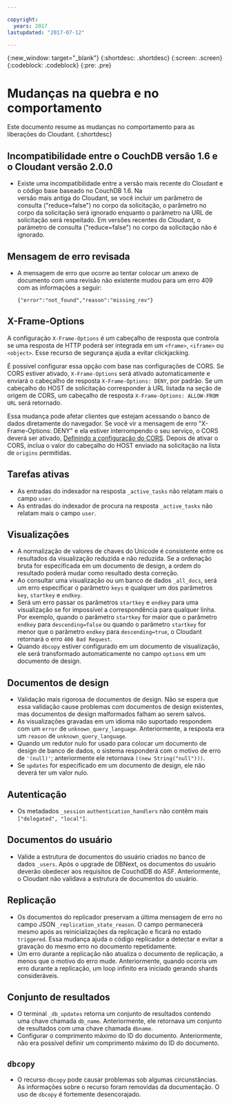 ```yaml
---

copyright:
  years: 2017
lastupdated: "2017-07-12"

---
```


{:new_window: target="_blank"}
{:shortdesc: .shortdesc}
{:screen: .screen}
{:codeblock: .codeblock}
{:pre: .pre}

<!-- Acrolinx: 2017-07-12 -->

# Mudanças na quebra e no comportamento

Este documento resume as mudanças no comportamento para as liberações do Cloudant.
{:shortdesc}

## Incompatibilidade entre o CouchDB versão 1.6 e o Cloudant versão 2.0.0

-   Existe uma incompatibilidade entre a versão mais recente do Cloudant e o código base baseado no CouchDB 1.6. Na  
versão mais antiga do Cloudant, se você incluir um parâmetro de consulta ("reduce=false") no corpo da solicitação, o parâmetro
no corpo da solicitação será ignorado enquanto o parâmetro na URL de solicitação será respeitado. Em versões recentes do
Cloudant, o parâmetro de consulta ("reduce=false") no corpo da solicitação não é ignorado.

## Mensagem de erro revisada

- A mensagem de erro que ocorre ao tentar colocar um anexo de documento com uma revisão não existente mudou para um erro 409 com as informações a seguir:

	```
	{"error":"not_found","reason":"missing_rev"}
	```

## X-Frame-Options

A configuração `X-Frame-Options` é um cabeçalho de resposta que controla se uma resposta de HTTP poderá ser integrada em um `<frame>`, `<iframe>` ou `<object>`. Esse recurso de segurança ajuda a evitar clickjacking.

É possível configurar essa opção com base nas configurações de CORS. Se CORS estiver ativado, `X-Frame-Options` será ativado automaticamente e enviará o cabeçalho de resposta `X-Frame-Options: DENY`, por padrão. Se um cabeçalho do HOST de solicitação corresponder à URL listada na seção de origem de CORS, um cabeçalho de resposta `X-Frame-Options: ALLOW-FROM URL` será retornado.
 
Essa mudança pode afetar clientes que estejam acessando o banco de dados diretamente do navegador. Se você vir a mensagem de erro "X-Frame-Options: DENY"
e ela estiver interrompendo o seu serviço, o CORS deverá ser ativado, [Definindo a configuração do CORS](../api/cors.html#setting-the-cors-configuration). Depois de ativar o CORS, inclua o valor do cabeçalho do HOST enviado na solicitação
na lista de `origins` permitidas.

## Tarefas ativas

-   As entradas do indexador na resposta `_active_tasks` não relatam mais o campo `user`.
-   As entradas do indexador de procura na resposta `_active_tasks` não relatam mais o campo `user`.

## Visualizações

-   A normalização de valores de chaves do Unicode é consistente entre os resultados da visualização reduzida e não reduzida. Se a ordenação bruta for especificada em um documento de design, a ordem do resultado poderá mudar como resultado desta correção.
-   Ao consultar uma visualização ou um banco de dados `_all_docs`, será um erro especificar o parâmetro `keys` e qualquer um dos parâmetros `key`, `startkey` e `endkey`.
-   Será um erro passar os parâmetros `startkey` e `endkey` para uma visualização se for impossível a correspondência para qualquer linha. Por exemplo, quando o parâmetro `startkey` for maior que o parâmetro `endkey` para `descending=false` ou quando o parâmetro `startkey` for menor que o parâmetro `endkey` para `descending=true`, o Cloudant retornará o erro `400 Bad Request`.
-   Quando `dbcopy` estiver configurado em um documento de visualização, ele será transformado automaticamente no campo `options` em um documento de design. 

## Documentos de design

-   Validação mais rigorosa de documentos de design. Não se espera que essa validação cause problemas com documentos de design existentes, mas documentos de design malformados falham ao serem salvos.
-   As visualizações gravadas em um idioma não suportado respondem com um `error` de `unknown_query_language`. Anteriormente, a resposta era um `reason` de `unknown_query_language`.
-   Quando um redutor nulo for usado para colocar um documento de design de banco de dados, o sistema responderá com o motivo de erro de `'(null)'`; anteriormente ele retornava `((new String("null")))`.
-   Se `updates` for especificado em um documento de design, ele não deverá ter um valor nulo.

## Autenticação

-   Os metadados `_session` `authentication_handlers` não contêm mais `["delegated", "local"]`.

## Documentos do usuário

-   Valide a estrutura de documentos do usuário criados no banco de dados `_users`. Após o upgrade de DBNext, os documentos do usuário deverão obedecer aos requisitos de CouchdDB do ASF. Anteriormente, o Cloudant não validava a estrutura de documentos do usuário. 

## Replicação 

-   Os documentos do replicador preservam a última mensagem de erro no campo JSON `_replication_state_reason`. O campo permanecerá mesmo após as reinicializações da replicação e ficará no estado `triggered`. Essa mudança ajuda o código replicador a detectar e evitar a gravação do mesmo erro no documento repetidamente.
-   Um erro durante a replicação não atualiza o documento de replicação, a menos que o motivo do erro mude. Anteriormente, quando ocorria um erro durante a replicação, um loop infinito era iniciado gerando shards consideráveis.  

## Conjunto de resultados

-   O terminal `_db_updates` retorna um conjunto de resultados contendo uma chave chamada `db_name`. Anteriormente, ele retornava um conjunto de resultados com uma chave chamada `dbname`.
-   Configurar o comprimento máximo do ID do documento. Anteriormente, não era possível definir um comprimento máximo do ID do documento.

## `dbcopy`

- O recurso `dbcopy` pode causar problemas sob algumas circunstâncias.
As informações sobre o recurso foram removidas da documentação.
O uso de `dbcopy` é fortemente desencorajado.
